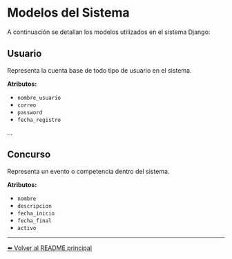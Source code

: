# Modelos del Sistema

A continuación se detallan los modelos utilizados en el sistema Django:

## Usuario
Representa la cuenta base de todo tipo de usuario en el sistema.

**Atributos:**
- `nombre_usuario`
- `correo`
- `password`
- `fecha_registro`

...

## Concurso
Representa un evento o competencia dentro del sistema.

**Atributos:**
- `nombre`
- `descripcion`
- `fecha_inicio`
- `fecha_final`
- `activo`

---

[⬅️ Volver al README principal](../README.md)

